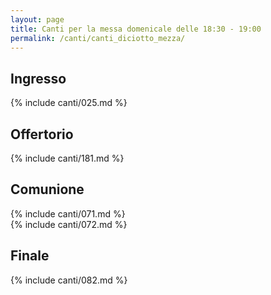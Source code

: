 ```yaml
---
layout: page
title: Canti per la messa domenicale delle 18:30 - 19:00
permalink: /canti/canti_diciotto_mezza/
---
```


## Ingresso
{% include canti/025.md %}   

## Offertorio
{% include canti/181.md %}   

## Comunione   
{% include canti/071.md %}   
{% include canti/072.md %}   

## Finale
{% include canti/082.md %}   
